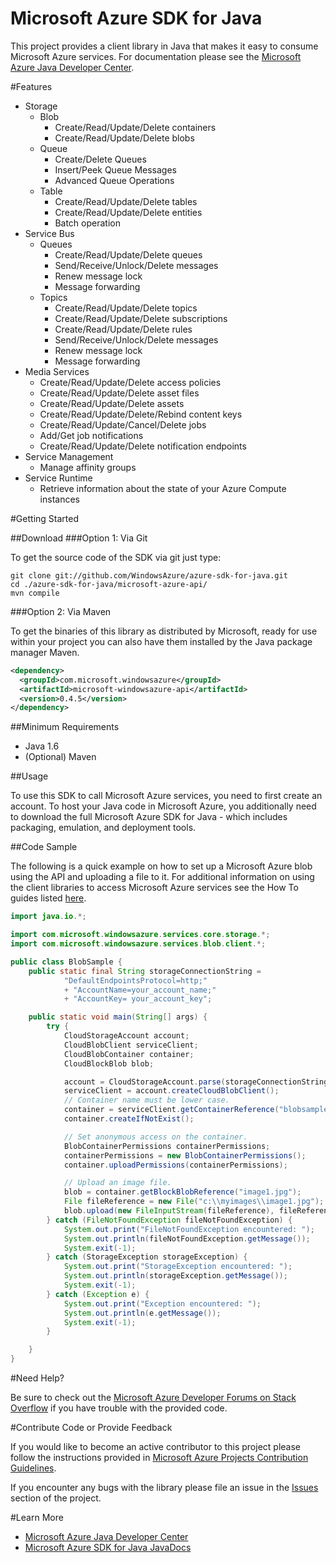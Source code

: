 # Microsoft Azure SDK for Java

This project provides a client library in Java that makes it easy to consume Microsoft Azure services. For documentation please see the [Microsoft Azure Java Developer Center](http://www.windowsazure.com/en-us/develop/java/).

#Features

* Storage
    * Blob
        * Create/Read/Update/Delete containers
        * Create/Read/Update/Delete blobs
    * Queue
        * Create/Delete Queues
        * Insert/Peek Queue Messages
        * Advanced Queue Operations
    * Table
        * Create/Read/Update/Delete tables
        * Create/Read/Update/Delete entities
        * Batch operation
* Service Bus
    * Queues
        * Create/Read/Update/Delete queues
        * Send/Receive/Unlock/Delete messages
        * Renew message lock
        * Message forwarding
    * Topics
        * Create/Read/Update/Delete topics
        * Create/Read/Update/Delete subscriptions
        * Create/Read/Update/Delete rules
        * Send/Receive/Unlock/Delete messages
        * Renew message lock
        * Message forwarding
* Media Services
    * Create/Read/Update/Delete access policies
    * Create/Read/Update/Delete asset files
    * Create/Read/Update/Delete assets
    * Create/Read/Update/Delete/Rebind content keys
    * Create/Read/Update/Cancel/Delete jobs
    * Add/Get job notifications
    * Create/Read/Update/Delete notification endpoints
* Service Management
	* Manage affinity groups
* Service Runtime
    * Retrieve information about the state of your Azure Compute instances
  

#Getting Started

##Download
###Option 1: Via Git

To get the source code of the SDK via git just type:

    git clone git://github.com/WindowsAzure/azure-sdk-for-java.git
    cd ./azure-sdk-for-java/microsoft-azure-api/
    mvn compile

###Option 2: Via Maven

To get the binaries of this library as distributed by Microsoft, ready for use
within your project you can also have them installed by the Java package manager Maven.

```xml
<dependency>
  <groupId>com.microsoft.windowsazure</groupId>
  <artifactId>microsoft-windowsazure-api</artifactId>
  <version>0.4.5</version>
</dependency>
```

##Minimum Requirements

* Java 1.6
* (Optional) Maven
 

##Usage

To use this SDK to call Microsoft Azure services, you need to first create an
account.  To host your Java code in Microsoft Azure, you additionally need to download
the full Microsoft Azure SDK for Java - which includes packaging, emulation, and
deployment tools.

##Code Sample

The following is a quick example on how to set up a Microsoft Azure blob using the API
and uploading a file to it.  For additional information on using the client libraries to access Microsoft Azure services see the How To guides listed [here](http://www.windowsazure.com/en-us/develop/java/).

```java
import java.io.*;

import com.microsoft.windowsazure.services.core.storage.*;
import com.microsoft.windowsazure.services.blob.client.*;

public class BlobSample {
	public static final String storageConnectionString =
			"DefaultEndpointsProtocol=http;"
			+ "AccountName=your_account_name;"
			+ "AccountKey= your_account_key";

	public static void main(String[] args) {
		try {
			CloudStorageAccount account;
			CloudBlobClient serviceClient;
			CloudBlobContainer container;
			CloudBlockBlob blob;

			account = CloudStorageAccount.parse(storageConnectionString);
			serviceClient = account.createCloudBlobClient();
			// Container name must be lower case.
			container = serviceClient.getContainerReference("blobsample");
			container.createIfNotExist();

			// Set anonymous access on the container.
			BlobContainerPermissions containerPermissions;
			containerPermissions = new BlobContainerPermissions();
			container.uploadPermissions(containerPermissions);

			// Upload an image file.
			blob = container.getBlockBlobReference("image1.jpg");
			File fileReference = new File("c:\\myimages\\image1.jpg");
			blob.upload(new FileInputStream(fileReference), fileReference.length());
		} catch (FileNotFoundException fileNotFoundException) {
			System.out.print("FileNotFoundException encountered: ");
			System.out.println(fileNotFoundException.getMessage());
			System.exit(-1);
		} catch (StorageException storageException) {
			System.out.print("StorageException encountered: ");
			System.out.println(storageException.getMessage());
			System.exit(-1);
		} catch (Exception e) {
			System.out.print("Exception encountered: ");
			System.out.println(e.getMessage());
			System.exit(-1);
		}

	}
}
```

#Need Help?

Be sure to check out the [Microsoft Azure Developer Forums on Stack Overflow](http://go.microsoft.com/fwlink/?LinkId=234489) if you have trouble with the provided code.

#Contribute Code or Provide Feedback

If you would like to become an active contributor to this project please follow the instructions provided in [Microsoft Azure Projects Contribution Guidelines](http://windowsazure.github.com/guidelines.html).

If you encounter any bugs with the library please file an issue in the [Issues](https://github.com/Azure/azure-sdk-for-java/issues) section of the project.

#Learn More

* [Microsoft Azure Java Developer Center](http://www.windowsazure.com/en-us/develop/java/)
* [Microsoft Azure SDK for Java JavaDocs](http://dl.windowsazure.com/javadoc/)

